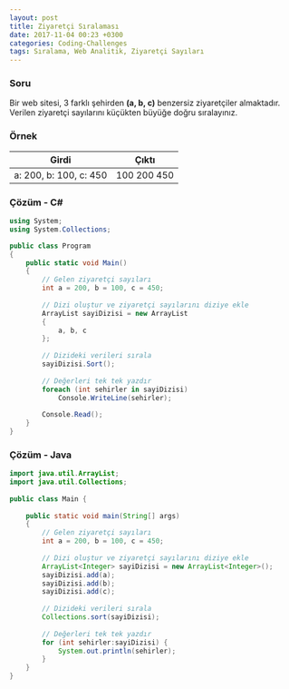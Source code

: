 ```yaml
---
layout: post
title: Ziyaretçi Sıralaması
date: 2017-11-04 00:23 +0300
categories: Coding-Challenges
tags: Sıralama, Web Analitik, Ziyaretçi Sayıları
---
```

### Soru
Bir web sitesi, 3 farklı şehirden **(a, b, c)** benzersiz ziyaretçiler almaktadır. Verilen ziyaretçi sayılarını küçükten büyüğe doğru sıralayınız.

### Örnek

| Girdi                  | Çıktı       |
|------------------------|-------------|
| a: 200, b: 100, c: 450 | 100 200 450 |

### Çözüm - C#
```csharp
using System;
using System.Collections;

public class Program
{
	public static void Main()
	{
        // Gelen ziyaretçi sayıları
        int a = 200, b = 100, c = 450;
 
        // Dizi oluştur ve ziyaretçi sayılarını diziye ekle
        ArrayList sayiDizisi = new ArrayList
        {
            a, b, c
        };
 
        // Dizideki verileri sırala
        sayiDizisi.Sort();
 
        // Değerleri tek tek yazdır
        foreach (int sehirler in sayiDizisi)
            Console.WriteLine(sehirler);
 
        Console.Read();
    }
}
```

### Çözüm - Java
```java
import java.util.ArrayList;
import java.util.Collections;
 
public class Main {
 
    public static void main(String[] args)
    {
        // Gelen ziyaretçi sayıları
        int a = 200, b = 100, c = 450;
 
        // Dizi oluştur ve ziyaretçi sayılarını diziye ekle
        ArrayList<Integer> sayiDizisi = new ArrayList<Integer>();
        sayiDizisi.add(a);
        sayiDizisi.add(b);
        sayiDizisi.add(c);
 
        // Dizideki verileri sırala
        Collections.sort(sayiDizisi);
 
        // Değerleri tek tek yazdır
        for (int sehirler:sayiDizisi) {
            System.out.println(sehirler);
        }
    }
}
```